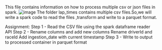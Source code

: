 This file contains information on how to process multiple csv or json files in spark.
![image](https://github.com/ChandraliSarkar/PySpark-Personal-Project/assets/91789144/395fd7f2-8bf2-41f5-b50e-195ddaeb193f)
The folder lap_times contains multiple csv files.So,we will write a spark code to read the files ,transform and write to a parquet format.

Assignment:
Step 1 - Read the CSV file using the spark dataframe reader API
Step 2 - Rename columns and add new columns
         Rename driverId and raceId
         Add ingestion_date with current timestamp
Step 3 - Write to output to processed container in parquet format
